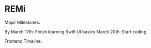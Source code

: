 # REMi
Major Milestones: 

  By March 17th: Finish learning Swift UI basics
  March 20th: Start coding 
  
Frontend Timeline: 
  
  

